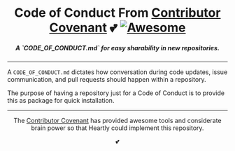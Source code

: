 <h1 align="center">Code of Conduct From <a href="https://www.contributor-covenant.org/">Contributor Covenant</a> 💕 <a href="https://github.com/sindresorhus/awesome"><img alt="Awesome" src="https://cdn.rawgit.com/sindresorhus/awesome/d7305f38d29fed78fa85652e3a63e154dd8e8829/media/badge.svg" /></a></h1>
<h5 align="center">A `CODE_OF_CONDUCT.md` for easy sharability in new repositories.</h5>

---

A `CODE_OF_CONDUCT.md` dictates how conversation during code updates, issue communication, and pull requests should happen within a repository.

The purpose of having a repository just for a Code of Conduct is to provide this as package for quick installation.

---

<p align="center">The <a href="https://www.contributor-covenant.org/">Contributor Covenant</a> has provided awesome tools and considerate brain power so that Heartly could implement this repository.</p>

<p align="center">💕</p>
